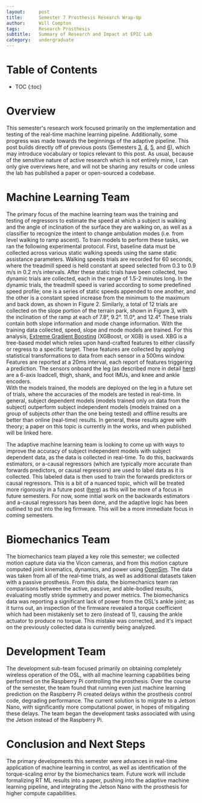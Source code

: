 ```yaml
---
layout:     post
title:      Semester 7 Prosthesis Research Wrap-Up
author:     Will Compton
tags: 		Research Prosthesis
subtitle:  	Summary of Research and Impact at EPIC Lab
category:   undergraduate
---
```

<!-- Start Writing Below in Markdown -->

# Table of Contents

* TOC
{:toc}


# Overview
This semester's research work focused primarily on the implementation and testing of the real-time machine learning pipeline.  Additionally, some progress was made towards the beginnings of the adaptive pipeline.  This post builds directly off of previous posts (Semesters [3](), [4](), [5](), and [6]()), which may introduce vocabulary or topics relevant to this post.  As usual, because of the sensitive nature of active research which is not entirely mine, I can only give overviews here, and will not be sharing any results or code unless the lab has published a paper or open-sourced a codebase.

# Machine Learning Team
The primary focus of the machine learning team was the training and testing of regressors to estimate the speed at which a subject is walking and the angle of inclination of the surface they are walking on, as well as a classifier to recognize the intent to change ambulation modes (i.e. from level walking to ramp ascent).  To train models to perform these tasks, we ran the following experimental protocol.  First, baseline data must be collected across various static walking speeds using the same static assistance parameters.  Walking speeds trials are recorded for 60 seconds, where the treadmill speed is held constant at speed selected from 0.3 to 0.9 m/s in 0.2 m/s intervals.  After these static trials have been collected, two dynamic trials are collected, each in the range of 1.5-2 minutes long.  In the dynamic trials, the treadmill speed is varied according to some predefined speed profile; one is a series of static speeds appended to one another, and the other is a constant speed increase from the minimum to the maximum and back down, as shown in Figure 2.  Similarly, a total of 12 trials are collected on the slope portion of the terrain park, shown in Figure 3, with the inclination of the ramp at each of 7.8°, 9.2°. 11.0°, and 12.4°.  These trials contain both slope information and mode change information.
With the training data collected, speed, slope and mode models are trained.  For this analysis, [Extreme Gradient Boosting](https://machinelearningmastery.com/gentle-introduction-xgboost-applied-machine-learning/) (XGBoost, or XGB) is used.  XBG is a tree-based model which relies upon hand-crafted features to either classify or regress to a specific target.  These features are collected by applying statistical transformations to data from each sensor in a 500ms window.  Features are reported at a 20ms interval, each report of features triggering a prediction.  The sensors onboard the leg (as described more in detail [here]()) are a 6-axis loadcell, thigh, shank, and foot IMUs, and knee and ankle encoders.  
With the models trained, the models are deployed on the leg in a future set of trials, where the accuracies of the models are tested in real-time.  In general, subject dependent models (models trained only on data from the subject) outperform subject independent models (models trained on a group of subjects *other* than the one being tested) and offline results are better than online (real-time) results.  In general, these results agree with theory; a paper on this topic is currently in the works, and when published will be linked here.  

The adaptive machine learning team is looking to come up with ways to improve the accuracy of subject independent models with subject dependent data, as the data is collected in real-time.  To do this, backwards estimators, or a-causal regressors (which are typically more accurate than forwards predictors, or causal regressors) are used to label data as it is collected.  This labeled data is then used to train the forwards predictors or causal regressors.  This is a bit of a nuanced topic, which will be treated more rigorously in a future post ([here]()) as this will be more of a focus in future semesters.  For now, some initial work on the backwards estimators and a-causal regressors has been done, and the adaptive logic has been outlined to put into the leg firmware.  This will be a more immediate focus in coming semesters.  

# Biomechanics Team
The biomechanics team played a key role this semester; we collected motion capture data via the Vicon cameras, and from this motion capture computed joint kinematics, dynamics, and power using [OpenSim](https://simtk.org/projects/opensim).  The data was taken from all of the real-time trials, as well as additional datasets taken with a passive prosthesis.  From this data, the biomechanics team ran comparisons between the active, passive, and able-bodied results, evaluating mostly stride symmetry and power metrics.  The biomechanics data was reporting a significant lack of power from the OSL's ankle joint; as it turns out, an inspection of the firmware revealed a torque coefficient which had been mistakenly set to zero (instead of 1), causing the ankle actuator to produce no torque.  This mistake was corrected, and it's impact on the previously collected data is currently being analyzed.  

# Development Team
The development sub-team focused primarily on obtaining completely wireless operation of the OSL, with all machine learning capabilities being performed on the Raspberry Pi controlling the prosthesis.  Over the course of the semester, the team found that running even just machine learning prediction on the Raspberry Pi created delays within the prosthesis control code, degrading performance.  The current solution is to migrate to a Jetson Nano, with significantly more computational power, in hopes of mitigating these delays.  The team began the development tasks associated with using the Jetson instead of the Raspberry Pi.  

# Conclusion and Next Steps
The primary developments this semester were advances in real-time application of machine learning in control, as well as identification of the torque-scaling error by the biomechanics team.  Future work will include formalizing RT ML results into a paper, pushing into the adaptive machine learning pipeline, and integrating the Jetson Nano with the prosthesis for higher compute capabilities.  
